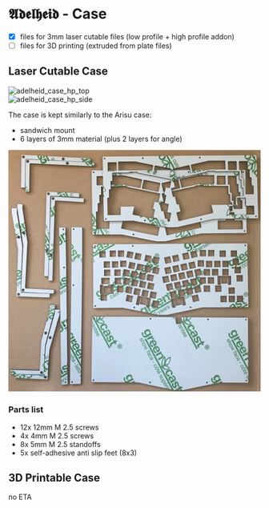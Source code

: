 # 𝕬𝖉𝖊𝖑𝖍𝖊𝖎𝖉 - Case

- [x] files for 3mm laser cutable files (low profile + high profile addon)
- [ ] files for 3D printing (extruded from plate files)

## Laser Cutable Case

![adelheid_case_hp_top](../images/case_hp_top.png)  
![adelheid_case_hp_side](../images/case_hp_side.png)

The case is kept similarly to the Arisu case:

- sandwich mount
- 6 layers of 3mm material (plus 2 layers for angle)

![adelheid_case_hp_layers](../images/case_hp_layers.jpg)

### Parts list

- 12x 12mm M 2.5 screws
- 4x 4mm M 2.5 screws
- 8x 5mm M 2.5 standoffs
- 5x self-adhesive anti slip feet (8x3)

## 3D Printable Case

no ETA
